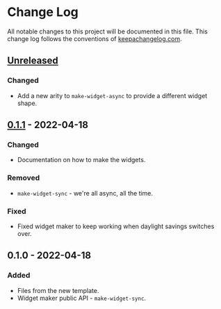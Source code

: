 # Change Log
All notable changes to this project will be documented in this file. This change log follows the conventions of [keepachangelog.com](http://keepachangelog.com/).

## [Unreleased]
### Changed
- Add a new arity to `make-widget-async` to provide a different widget shape.

## [0.1.1] - 2022-04-18
### Changed
- Documentation on how to make the widgets.

### Removed
- `make-widget-sync` - we're all async, all the time.

### Fixed
- Fixed widget maker to keep working when daylight savings switches over.

## 0.1.0 - 2022-04-18
### Added
- Files from the new template.
- Widget maker public API - `make-widget-sync`.

[Unreleased]: https://sourcehost.site/your-name/bitmap/compare/0.1.1...HEAD
[0.1.1]: https://sourcehost.site/your-name/bitmap/compare/0.1.0...0.1.1
